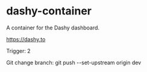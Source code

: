 # dashy-container
A container for the Dashy dashboard.

https://dashy.to

Trigger: 2

Git change branch: git push --set-upstream origin dev
